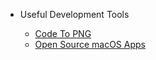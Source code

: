 * Useful Development Tools

    * [Code To PNG](https://github.com/mixn/carbon-now-cli)
    * [Open Source macOS Apps](https://github.com/serhii-londar/open-source-mac-os-apps)
